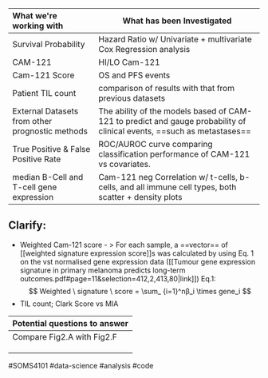 
| What we're working with                         | What has been Investigated                                                                           |
|:----------------------------------------------- | ---------------------------------------------------------------------------------------------------- |
| Survival Probability                            | Hazard Ratio w/ Univariate + multivariate Cox Regression analysis                                    |
| CAM-121                                         | HI/LO Cam-121                                                                                        |
| Cam-121 Score                                   | OS and PFS events                                                                                    |
| Patient TIL count                               | comparison of results with that from previous datasets                                               |
| External Datasets from other prognostic methods | The ability of the models based of CAM-121 to predict and gauge probability of clinical events, ==such as metastases==      |
| True Positive & False Positive Rate             | ROC/AUROC curve comparing classification performance of CAM-121 vs covariates.                       |
| median B-Cell and T-cell gene expression        | Cam-121 neg Correlation w/ t-cells, b-cells, and all immune cell types, both scatter + density plots |

## Clarify:
- Weighted Cam-121 score - > For each sample, a ==vector== of [[weighted signature expression score]]s was calculated by using Eq. 1 on the vst normalised gene expression data ([[Tumour gene expression signature in primary melanoma predicts long-term outcomes.pdf#page=11&selection=412,2,413,80|link]])
Eq.1: $$ Weighted \ signature \ score =  \sum_ {i=1}^nβ_i  \times gene_i  $$
- TIL count; Clark Score vs MIA


| Potential questions to answer |
| ---- |
| Compare Fig2.A with Fig2.F  |
|  |
|  |
|  |

#SOMS4101 #data-science #analysis #code 